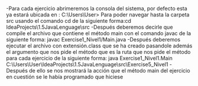 -Para cada ejercicio abrimeremos la consola del sistema, por defecto esta ya estará ubicada en : C:\Users\User>
Para poder navegar hasta la carpeta src usando el comando cd de la siguiente forma:cd IdeaProjects\1.5JavaLenguage\src
-Después deberemos decirle que compile el archivo que contiene el método main con el comando javac de la siguiente forma:
javac Exercise1_Nivel1/Main.java
-Después deberemos ejecutar el archivo con extensión.class que se ha creado pasandole además el argumento que nos pide el método
que es la ruta que nos pide el método para cada ejercicio de la siguiente forma:
java Exercise1_Nivel1.Main C:\Users\User\IdeaProjects\1.5JavaLenguage\src\Exercise5_Nivel1
-Después de ello se nos mostrará la acción que el método main del ejercicio en cuestión se le había programado que hiciese 
